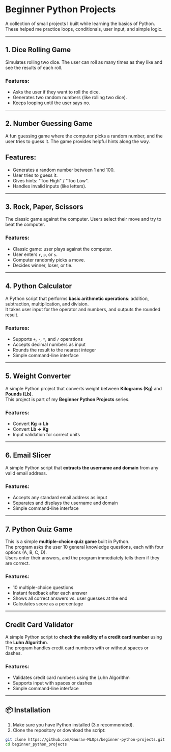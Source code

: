 # Beginner Python Projects

A collection of small projects I built while learning the basics of Python.  
These helped me practice loops, conditionals, user input, and simple logic.

---

## 1. Dice Rolling Game

Simulates rolling two dice. The user can roll as many times as they like and see the results of each roll.  

### Features:  
- Asks the user if they want to roll the dice.  
- Generates two random numbers (like rolling two dice).  
- Keeps looping until the user says no.

---

## 2. Number Guessing Game

A fun guessing game where the computer picks a random number, and the user tries to guess it. The game provides helpful hints along the way.  

## Features:  
- Generates a random number between 1 and 100.  
- User tries to guess it.  
- Gives hints: "Too High" / "Too Low".  
- Handles invalid inputs (like letters). 

---

## 3. Rock, Paper, Scissors

The classic game against the computer. Users select their move and try to beat the computer.  

### Features: 
- Classic game: user plays against the computer.  
- User enters `r`, `p`, or `s`.  
- Computer randomly picks a move.  
- Decides winner, loser, or tie.

---

## 4. Python Calculator

A Python script that performs **basic arithmetic operations**: addition, subtraction, multiplication, and division.  
It takes user input for the operator and numbers, and outputs the rounded result.  

### Features:
- Supports `+`, `-`, `*`, and `/` operations  
- Accepts decimal numbers as input  
- Rounds the result to the nearest integer  
- Simple command-line interface 

---

## 5. Weight Converter

A simple Python project that converts weight between **Kilograms (Kg)** and **Pounds (Lb)**.  
This project is part of my **Beginner Python Projects** series.

### Features:
- Convert **Kg → Lb**
- Convert **Lb → Kg**
- Input validation for correct units

---

## 6. Email Slicer
 
A simple Python script that **extracts the username and domain** from any valid email address.  

### Features:
- Accepts any standard email address as input  
- Separates and displays the username and domain  
- Simple command-line interface

---

## 7. Python Quiz Game

This is a simple **multiple-choice quiz game** built in Python.  
The program asks the user 10 general knowledge questions, each with four options (A, B, C, D).  
Users enter their answers, and the program immediately tells them if they are correct.    

### Features:
- 10 multiple-choice questions  
- Instant feedback after each answer  
- Shows all correct answers vs. user guesses at the end  
- Calculates score as a percentage 

---

## Credit Card Validator

A simple Python script to **check the validity of a credit card number** using the **Luhn Algorithm**.  
The program handles credit card numbers with or without spaces or dashes.  

### Features:
- Validates credit card numbers using the Luhn Algorithm  
- Supports input with spaces or dashes  
- Simple command-line interface  

---

## 📦 Installation
1. Make sure you have Python installed (3.x recommended).  
2. Clone the repository or download the script:  
```bash
git clone https://github.com/Gaurav-MLOps/beginner-python-projects.git
cd beginner_python_projects


